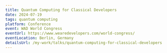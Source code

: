 ```yaml
---
title: Quantum Computing for Classical Developers
date: 2024-07-19
tags: quantum computing
platform: Conference
event: WAD World Congress
eventUrl: https://www.wearedevelopers.com/world-congress/
eventLocation: Berlin, Germany
detailsUrl: /my-work/talks/quantum-computing-for-classical-developers
---
```

